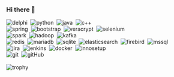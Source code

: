 ### Hi there 👋


![delphi](https://img.shields.io/badge/-Delphi-364146?style=for-the-badge&logo=delphi)&nbsp;
![python](https://img.shields.io/badge/-Python-364146?style=for-the-badge&logo=python)&nbsp;
![java](https://img.shields.io/badge/-Java-364146?style=for-the-badge&logo=java)&nbsp;
![c++](https://img.shields.io/badge/-C++-364146?style=for-the-badge&logo=cplusplus)&nbsp;
<br/>
![spring](https://img.shields.io/badge/-Spring-364146?style=for-the-badge&logo=spring)&nbsp;
![bootstrap](https://img.shields.io/badge/-Bootstrap-364146?style=for-the-badge&logo=bootstrap)&nbsp;
![veracrypt](https://img.shields.io/badge/-Veracrypt-364146?style=for-the-badge&logo=veracrypt)&nbsp;
![selenium](https://img.shields.io/badge/-Selenium-364146?style=for-the-badge&logo=selenium)&nbsp;
<br/>
![spark](https://img.shields.io/badge/-Spark-364146?style=for-the-badge&logo=Apache%20Spark)&nbsp;
![hadoop](https://img.shields.io/badge/-Hadoop-364146?style=for-the-badge&logo=Apache%20Hadoop)&nbsp;
![kafka](https://img.shields.io/badge/-Kafka-364146?style=for-the-badge&logo=Apache%20Kafka)&nbsp;
<br/>
![redis](https://img.shields.io/badge/-Redis-364146?style=for-the-badge&logo=redis)&nbsp;
![mariadb](https://img.shields.io/badge/-Mariadb-364146?style=for-the-badge&logo=mariadb)&nbsp;
![sqlite](https://img.shields.io/badge/-Sqlite-364146?style=for-the-badge&logo=sqlite)&nbsp;
![elasticsearch](https://img.shields.io/badge/-Elasticsearch-364146?style=for-the-badge&logo=elasticsearch)&nbsp;
![firebird](https://img.shields.io/badge/-Firebird-364146?style=for-the-badge&logo=thunderbird)&nbsp;
![mssql](https://img.shields.io/badge/-mssql-364146?style=for-the-badge&logo=MSsql)&nbsp;
<br/>
![jira](https://img.shields.io/badge/-Jira-364146?style=for-the-badge&logo=jira)&nbsp;
![jenkins](https://img.shields.io/badge/-Jenkins-364146?style=for-the-badge&logo=jenkins)&nbsp;
![docker](https://img.shields.io/badge/-Docker-364146?style=for-the-badge&logo=docker)&nbsp;
![innosetup](https://img.shields.io/badge/-Inno%20Setup-364146?style=for-the-badge&logo=inno%20setup)&nbsp;
<br/>
![git](https://img.shields.io/badge/-Git-364146?style=for-the-badge&logo=git)&nbsp;
![gitHub](https://img.shields.io/badge/-GitHub-364146?style=for-the-badge&logo=github)&nbsp;
<br/>
<br/>
![trophy](https://github-profile-trophy.vercel.app/?username=lxxxv&no-frame=true&theme=onedark)

<!--
**lxxxv/lxxxv** is a ✨ _special_ ✨ repository because its `README.md` (this file) appears on your GitHub profile.

Here are some ideas to get you started:

- 🔭 I’m currently working on ...
- 🌱 I’m currently learning ...
- 👯 I’m looking to collaborate on ...
- 🤔 I’m looking for help with ...
- 💬 Ask me about ...
- 📫 How to reach me: ...
- 😄 Pronouns: ...
- ⚡ Fun fact: ...
-->
